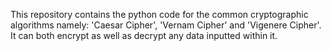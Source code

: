 This repository contains the python code for the common cryptographic algorithms namely: 'Caesar Cipher', 'Vernam Cipher' and 'Vigenere Cipher'.
It can both encrypt as well as decrypt any data inputted within it. 
